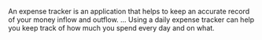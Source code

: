 An expense tracker is an application that helps to keep an accurate record of your money inflow and outflow. ... Using a daily expense tracker can help you keep track of how much you spend every day and on what.
